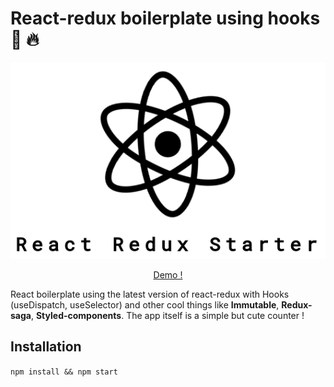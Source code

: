 # React-redux boilerplate using hooks :fishing_pole_and_fish: :fire:

<p align="center">
  <img src="./src/assets/images/header.png">
</p>

<div align="center">
  <a href="https://cranky-hypatia-4af44c.netlify.com">Demo !</a>
</div>


React boilerplate using the latest version of react-redux with Hooks (useDispatch, useSelector) and other cool things like **Immutable**, **Redux-saga**, **Styled-components**. The app itself is a simple but cute counter !

## Installation

`npm install && npm start`
